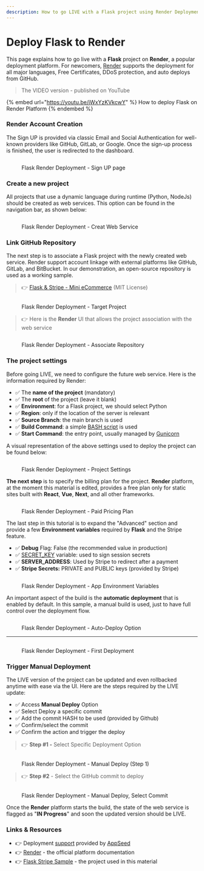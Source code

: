```yaml
---
description: How to go LIVE with a Flask project using Render Deployment Platform
---
```


# Deploy Flask to Render

This page explains how to go live with a **Flask** project on **Render**, a popular deployment platform. For newcomers, [Render](https://render.com/) supports the deployment for all major languages, Free Certificates, DDoS protection, and auto deploys from GitHub.

> The VIDEO version - published on YouTube

{% embed url="https://youtu.be/jWxYzKVkcwY" %}
How to deploy Flask on Render Platform
{% endembed %}

### Render Account Creation

The Sign UP is provided via classic Email and Social Authentication for well-known providers like GitHub, GitLab, or Google. Once the sign-up process is finished, the user is redirected to the dashboard.&#x20;

<figure><img src="../../.gitbook/assets/render-01-sign-up-page-min.jpg" alt=""><figcaption><p>Flask Render Deployment - Sign UP page</p></figcaption></figure>

### Create a new project

All projects that use a dynamic language during runtime (Python, NodeJs) should be created as web services. This option can be found in the navigation bar, as shown below:

<figure><img src="../../.gitbook/assets/render-02-create-web-service-menu-min (1).jpg" alt=""><figcaption><p>Flask Render Deployment - Creat Web Service</p></figcaption></figure>

### Link GitHub Repository

The next step is to associate a Flask project with the newly created web service. Render support account linkage with external platforms like GitHub, GitLab, and BitBucket. In our demonstration, an open-source repository is used as a working sample.&#x20;

> 👉 [Flask & Stripe - Mini eCommerce](https://github.com/app-generator/sample-flask-stripe) (MIT License)  &#x20;

<figure><img src="../../.gitbook/assets/render-02-create-web-service-sshot-min.jpg" alt=""><figcaption><p>Flask Render Deployment - Target Project</p></figcaption></figure>

> 👉 Here is the **Render** UI that allows the project association with the web service&#x20;

<figure><img src="../../.gitbook/assets/render-03-create-web-service-link-repo-min.jpg" alt=""><figcaption><p>Flask Render Deployment - Associate Repository</p></figcaption></figure>

### The project settings

Before going LIVE, we need to configure the future web service. Here is the information required by Render:&#x20;

* ✅ The **name of the project** (mandatory)
* ✅ The **root** of the project (leave it blank)
* ✅ **Environment**: for a Flask project, we should select Python
* ✅ **Region**: only if the location of the server is relevant
* ✅ **Source Branch**: the main branch is used&#x20;
* ✅ **Build Command**: a simple [BASH script](https://github.com/app-generator/sample-flask-stripe/blob/master/build.sh) is used
* ✅ **Start Command**: the entry point, usually managed by [Gunicorn](https://gunicorn.org/)

A visual representation of the above settings used to deploy the project can be found below:

<figure><img src="../../.gitbook/assets/render-04-create-web-service-basic-options-min.jpg" alt=""><figcaption><p>Flask Render Deployment - Project Settings</p></figcaption></figure>

**The next step** is to specify the billing plan for the project. **Render** platform, at the moment this material is edited, provides a free plan only for static sites built with **React**, **Vue**, **Next**, and all other frameworks. &#x20;

<figure><img src="../../.gitbook/assets/render-05-create-web-service-plans-min.jpg" alt=""><figcaption><p>Flask Render Deployment - Paid Pricing Plan</p></figcaption></figure>

The last step in this tutorial is to expand the "Advanced" section and provide a few **Environment variables** required by **Flask** and the Stripe feature.&#x20;

* ✅ **Debug** Flag: False (the recommended value in production)
* ✅ [SECRET\_KEY](https://flask.palletsprojects.com/en/2.2.x/config/#SECRET\_KEY) variable: used to sign session secrets&#x20;
* ✅ **SERVER\_ADDRESS**: Used by Stripe to redirect after a payment
* ✅ **Stripe Secrets:** PRIVATE and PUBLIC keys (provided by Stripe)

<figure><img src="../../.gitbook/assets/render-06-create-web-service-env-variables-min.jpg" alt=""><figcaption><p>Flask Render Deployment - App Environment Variables</p></figcaption></figure>

&#x20;An important aspect of the build is the **automatic deployment** that is enabled by default. In this sample, a manual build is used, just to have full control over the deployment flow.&#x20;

<figure><img src="../../.gitbook/assets/render-07-create-web-service-confirm-min.jpg" alt=""><figcaption><p>Flask Render Deployment - Auto-Deploy Option</p></figcaption></figure>

***

<figure><img src="../../.gitbook/assets/render-08-create-web-service-deploy-console-min.jpg" alt=""><figcaption><p>Flask Render Deployment - First Deployment</p></figcaption></figure>

### Trigger Manual Deployment

The LIVE version of the project can be updated and even rollbacked anytime with ease via the UI. Here are the steps required by the LIVE update:&#x20;

* ✅ Access **Manual Deploy** Option
* ✅ Select Deploy a specific commit
* ✅ Add the commit HASH to be used (provided by Github)&#x20;
* ✅ Confirm/select the commit&#x20;
* ✅ Confirm the action and trigger the deploy

> 👉 **Step #1 -** Select Specific Deployment Option

<figure><img src="../../.gitbook/assets/render-09-create-web-service-trigger-manual-build-min.jpg" alt=""><figcaption><p>Flask Render Deployment - Manual Deploy (Step 1)</p></figcaption></figure>

> 👉 **Step #2** - Select the GitHub commit to deploy

<figure><img src="../../.gitbook/assets/render-10-create-web-service-trigger-build-commit-id-min.jpg" alt=""><figcaption><p>Flask Render Deployment - Manual Deploy, Select Commit</p></figcaption></figure>

Once the **Render** platform starts the build, the state of the web service is flagged as "**IN Progress**" and soon the updated version should be LIVE. &#x20;

### &#x20;Links & Resources

* 👉 Deployment [support](https://appseed.us/support/) provided by [AppSeed](https://appseed.us/)
* 👉 [Render](https://render.com/) - the official platform documentation&#x20;
* 👉 [Flask Stripe Sample](https://github.com/app-generator/sample-flask-stripe) - the project used in this material&#x20;
